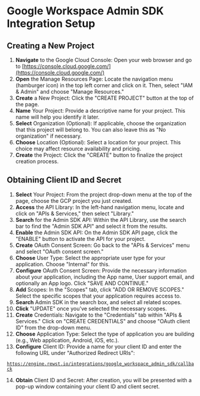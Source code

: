 # Google Workspace Admin SDK Integration Setup

## **Creating a New Project**

1. **Navigate** to the Google Cloud Console: Open your web browser and go to [https://console.cloud.google.com/](https://console.cloud.google.com/)
2. **Open** the Manage Resources Page: Locate the navigation menu (hamburger icon) in the top left corner and click on it. Then, select "IAM & Admin" and choose "Manage Resources."
3. **Create** a New Project: Click the "CREATE PROJECT" button at the top of the page.
4. **Name** Your Project: Provide a descriptive name for your project. This name will help you identify it later.
5. **Select** Organization (Optional): If applicable, choose the organization that this project will belong to. You can also leave this as "No organization" if necessary.
6. **Choose** Location (Optional): Select a location for your project. This choice may affect resource availability and pricing.
7. **Create** the Project: Click the "CREATE" button to finalize the project creation process.

## **Obtaining Client ID and Secret**

1. **Select** Your Project: From the project drop-down menu at the top of the page, choose the GCP project you just created.
2. **Access** the API Library: In the left-hand navigation menu, locate and click on "APIs & Services," then select "Library."
3. **Search** for the Admin SDK API: Within the API Library, use the search bar to find the "Admin SDK API" and select it from the results.
4. **Enable** the Admin SDK API: On the Admin SDK API page, click the "ENABLE" button to activate the API for your project.
5. **Create** OAuth Consent Screen: Go back to the "APIs & Services" menu and select "OAuth consent screen."
6. **Choose** User Type: Select the appropriate user type for your application. Choose "Internal" for this.
7. **Configure** OAuth Consent Screen: Provide the necessary information about your application, including the App name, User support email, and optionally an App logo. Click "SAVE AND CONTINUE."
8. **Add** Scopes: In the "Scopes" tab, click "ADD OR REMOVE SCOPES." Select the specific scopes that your application requires access to.
9. **Search** Admin SDK in the search box, and select all related scopes.
10. **Click** "UPDATE" once you've selected the necessary scopes.
11. **Create** Credentials: Navigate to the "Credentials" tab within "APIs & Services." Click on "CREATE CREDENTIALS" and choose "OAuth client ID" from the drop-down menu.
12. **Choose** Application Type: Select the type of application you are building (e.g., Web application, Android, iOS, etc.).
13. **Configure** Client ID: Provide a name for your client ID and enter the following URL under "Authorized Redirect URIs":

[`https://engine.rewst.io/integrations/google_workspace_admin_sdk/callback`](https://engine.rewst.io/integrations/google\_workspace\_admin\_sdk/callback)

14. **Obtain** Client ID and Secret: After creation, you will be presented with a pop-up window containing your client ID and client secret.
